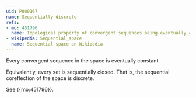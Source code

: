```yaml
---
uid: P000167
name: Sequentially discrete
refs:
- mo: 451796
  name: Topological property of convergent sequences being eventually constant
- wikipedia: Sequential_space
  name: Sequential space on Wikipedia
---
```


Every convergent sequence in the space is eventually constant.

Equivalently, every set is sequentially closed.  That is, the sequential coreflection of the space is discrete.

See {{mo:451796}}.
